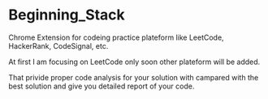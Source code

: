 # Beginning_Stack

Chrome Extension for codeing practice plateform like LeetCode, HackerRank, CodeSignal, etc.

At first I am focusing on LeetCode only soon other plateform will be added.

That privide proper code analysis for your solution with campared with the best solution and give you detailed report of your code.
